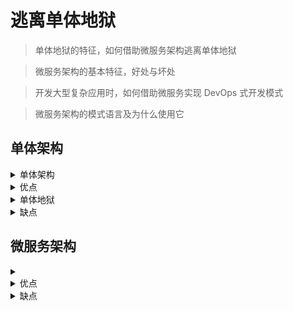 # 逃离单体地狱

> 单体地狱的特征，如何借助微服务架构逃离单体地狱

> 微服务架构的基本特征，好处与坏处

> 开发大型复杂应用时，如何借助微服务实现 DevOps 式开发模式

> 微服务架构的模式语言及为什么使用它


## 单体架构


<details>
<summary>单体架构</summary>

![monolithic-architecture](./monolithic-architecture.png)


+ 入站 `(inbound)` 适配器: 通过调用业务逻辑来处理各类请求
  - `REST API`
  - `Web` 用户界面
  
+ 出站 `(outbound)` 适配器: 使业务逻辑能够访问 `MySQL` 数据库并调用 `Twilio` 和 `Stripe` 等云服务
 

</details>


<details>
<summary>优点</summary>

1. 应用的开发很简单
2. 易于对应用程序进行大规模的更改
3. 测试相对简单直观
4. 部署简单明了
5. 横向扩展不费吹灰之力

</details>

<details>
<summary>单体地狱</summary>

![monolithic-hell](./monolithic-hell.jpg)


</details>


<details>
<summary>缺点</summary>

1. 过度的复杂性会吓退开发者
2. 开发速度缓慢
3. 从代码提交到实际部署的周期很长，而且容易出错
4. 难以扩展
5. 交付可靠的单体应用是一项挑战
6. 需要长期依赖某个可能已经过时的技术栈

</details>


## 微服务架构

<details>
<summary></summary>

面向服务的架构。可以从三个维度扩展。

1. X 轴扩展: 在多个实例之间实现请求的负载均衡
2. Y 轴扩展: 根据功能把应用拆分为服务
3. Z 轴扩展: 根据请求的属性路由请求

</details>



<details>
<summary>优点</summary>

1. 使大型的负责应用程序可以持续交付和持续部署
2. 每个服务都相对较小并容易为辅
3. 服务可以独立部署
4. 服务可以独立扩展
5. 微服务架构可以实现团队的自洽
6. 更容易实验和采纳新的技术

</details>


<details>
<summary>缺点</summary>
  
1. 服务的拆分和定义是一项挑战
2. 分布式系统带来的各种负责性，使开发、测试和部署变得更困难
3. 当部署跨越多个服务的功能是需要谨慎地协调更多的开发团队
4. 开发者需要思考到底应该在应用的什么阶段使用微服务架构
</details>

